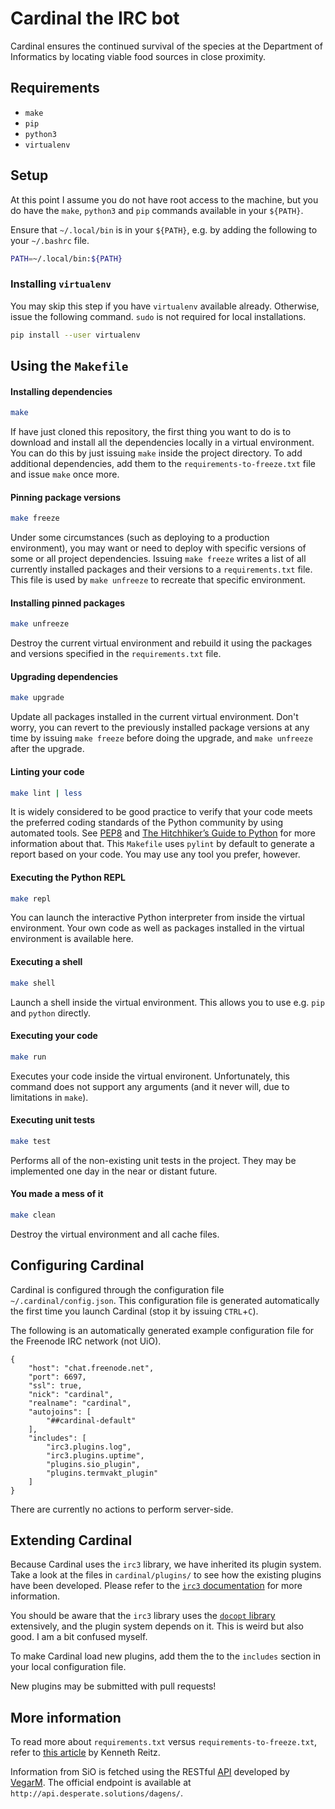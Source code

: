 # Cardinal the IRC bot
Cardinal ensures the continued survival of the species at the Department of Informatics by locating viable food sources in close proximity.

## Requirements
- `make` 
- `pip`
- `python3`
- `virtualenv`

## Setup
At this point I assume you do not have root access to the machine, but you do have the `make`, `python3` and `pip` commands available in your `${PATH}`.

Ensure that `~/.local/bin` is in your `${PATH}`, e.g. by adding the following to your `~/.bashrc` file.

```bash
PATH=~/.local/bin:${PATH}
```

### Installing `virtualenv`
You may skip this step if you have `virtualenv` available already. Otherwise, issue the following command. `sudo` is not required for local installations.

```bash
pip install --user virtualenv
```

## Using the `Makefile`

#### Installing dependencies
```bash
make
```
If have just cloned this repository, the first thing you want to do is to download and install all the dependencies locally in a virtual environment. You can do this by just issuing `make` inside the project directory. To add additional dependencies, add them to the `requirements-to-freeze.txt` file and issue `make` once more.

#### Pinning package versions	
```bash
make freeze
```
Under some circumstances (such as deploying to a production environment), you may want or need to deploy with specific versions of some or all project dependencies. Issuing `make freeze` writes a list of all currently installed packages and their versions to a `requirements.txt` file. This file is used by `make unfreeze` to recreate that specific environment.

#### Installing pinned packages
```bash
make unfreeze
```
Destroy the current virtual environment and rebuild it using the packages and versions specified in the `requirements.txt` file.

#### Upgrading dependencies
```bash
make upgrade
```
Update all packages installed in the current virtual environment. Don't worry, you can revert to the previously installed package versions at any time by issuing `make freeze` before doing the upgrade, and `make unfreeze` after the upgrade.

#### Linting your code
```bash
make lint | less
```
It is widely considered to be good practice to verify that your code meets the preferred coding standards of the Python community by using automated tools. See [PEP8](http://pep8.org) and [The Hitchhiker’s Guide to Python](http://docs.python-guide.org/en/latest/) for more information about that. This `Makefile` uses `pylint` by default to generate a report based on your code. You may use any tool you prefer, however.

#### Executing the Python REPL
```bash
make repl
```
You can launch the interactive Python interpreter from inside the virtual environment. Your own code as well as packages installed in the virtual environment is available here.

#### Executing a shell

```bash
make shell
```

Launch a shell inside the virtual environment. This allows you to use e.g. `pip` and `python` directly.

#### Executing your code
```bash
make run
```
Executes your code inside the virtual environent. Unfortunately, this command does not support any arguments (and it never will, due to limitations in `make`).

#### Executing unit tests
```bash
make test
```
Performs all of the non-existing unit tests in the project. They may be implemented one day in the near or distant future.

#### You made a mess of it
```bash
make clean
```
Destroy the virtual environment and all cache files.

## Configuring Cardinal
Cardinal is configured through the configuration file `~/.cardinal/config.json`. This configuration file is generated automatically the first time you launch Cardinal (stop it by issuing `CTRL`+`C`).

The following is an automatically generated example configuration file for the Freenode IRC network (not UiO).

```son
{
	"host": "chat.freenode.net",
	"port": 6697,
	"ssl": true,
	"nick": "cardinal",
	"realname": "cardinal",
	"autojoins": [
		"##cardinal-default"
	],
	"includes": [
		"irc3.plugins.log",
		"irc3.plugins.uptime",
		"plugins.sio_plugin",
		"plugins.termvakt_plugin"
	]
}
```

There are currently no actions to perform server-side.

## Extending Cardinal

Because Cardinal uses the `irc3` library, we have inherited its plugin system. Take a look at the files in `cardinal/plugins/` to see how the existing plugins have been developed. Please refer to the [`irc3` documentation](https://irc3.readthedocs.org/en/latest/) for more information.

You should be aware that the `irc3` library uses the [`docopt` library](http://docopt.org) extensively, and the plugin system depends on it. This is weird but also good. I am a bit confused myself.

To make Cardinal load new plugins, add them the to the `includes` section in your local configuration file.

New plugins may be submitted with pull requests!

## More information
To read more about `requirements.txt` versus `requirements-to-freeze.txt`, refer to [this article](http://www.kennethreitz.org/essays/a-better-pip-workflow) by Kenneth Reitz.

Information from SiO is fetched using the RESTful [API](https://github.com/VegarM/sio-todays-dinner) developed by [VegarM](https://github.com/VegarM). The official endpoint is available at `http://api.desperate.solutions/dagens/`.
